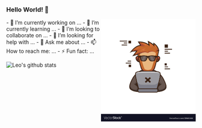 ### Hello World! 👋
<img align="right" alt="img" src="https://github.com/l1n3rd4/l1n3rd4/blob/main/pics/coder.jpg" width="50%" height="auto" />
<p>
- 🔭 I’m currently working on ...
- 🌱 I’m currently learning ...
- 👯 I’m looking to collaborate on ...
- 🤔 I’m looking for help with ...
- 💬 Ask me about ...
- 📫 How to reach me: ...
- ⚡ Fun fact: ...
</p>

![Leo's github stats](https://github-readme-stats.vercel.app/api?username=l1n3rd4&show_icons=true&theme=dracula)
